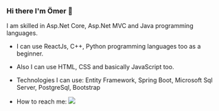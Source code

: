 ### Hi there I'm Ömer 👋

I am skilled in Asp.Net Core, Asp.Net MVC and Java programming languages.

- I can use ReactJs, C++, Python programming languages too as a beginner.

- Also I can use HTML, CSS and basically JavaScript too.
- Technologies I can use: Entity Framework, Spring Boot, Microsoft Sql Server, PostgreSql, Bootstrap
- How to reach me: [![](https://img.shields.io/badge/linkedin-%230077B5.svg?&style=for-the-badge&logo=linkedin&logoColor=white)](https://www.linkedin.com/in/omerumutluu/)
